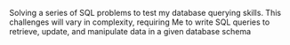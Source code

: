 Solving a series of SQL problems to test my database querying skills. This challenges will vary in complexity, requiring Me to write SQL queries to retrieve, update, and manipulate data in a given database schema
